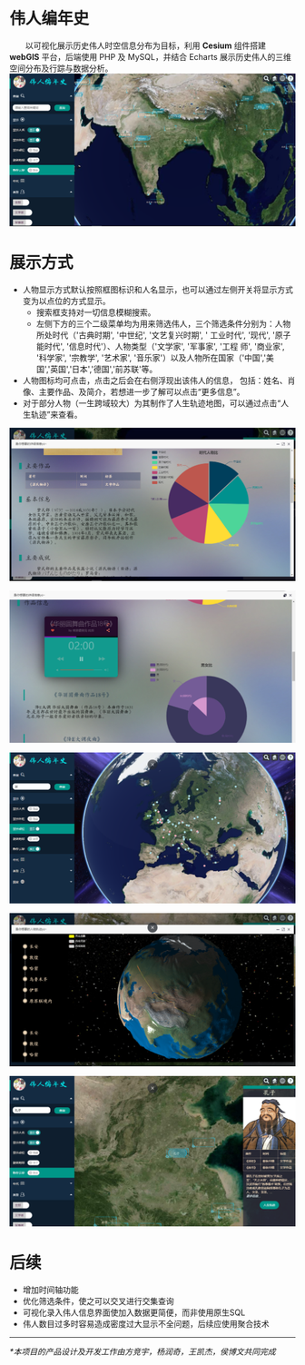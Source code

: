 # 伟人编年史
 &emsp;&emsp;以可视化展示历史伟人时空信息分布为目标，利用 **Cesium** 组件搭建 **webGIS** 平台，后端使用 PHP 及 MySQL，并结合 Echarts 展示历史伟人的三维空间分布及行踪与数据分析。 
![界面一览图](./img/11.png)
# 展示方式
+ 人物显示方式默认按照框图标识和人名显示，也可以通过左侧开关将显示方式变为以点位的方式显示。
    + 搜索框支持对一切信息模糊搜索。
    + 左侧下方的三个二级菜单均为用来筛选伟人，三个筛选条件分别为：人物所处时代（'古典时期', '中世纪', '文艺复兴时期', ' 工业时代', '现代', '原子能时代', '信息时代'）、人物类型（'文学家', '军事家', '工程 师', '商业家', '科学家', '宗教学', '艺术家', '音乐家'）以及人物所在国家（'中国','美 国','英国','日本','德国','前苏联'等。
+ 人物图标均可点击，点击之后会在右侧浮现出该伟人的信息， 包括：姓名、肖像、主要作品、及简介，若想进一步了解可以点击“更多信息”。
+ 对于部分人物（一生跨域较大）为其制作了人生轨迹地图，可以通过点击“人生轨迹”来查看。

![界面一览图](./img/4.png)

![界面一览图](./img/2.png)

![界面一览图](./img/8.png)

![界面一览图](./img/6.png)

![界面一览图](./img/13.png)

# 后续
+ 增加时间轴功能
+ 优化筛选条件，使之可以交叉进行交集查询
+ 可视化录入伟人信息界面使加入数据更简便，而非使用原生SQL
+ 伟人数目过多时容易造成密度过大显示不全问题，后续应使用聚合技术
----

*\*本项目的产品设计及开发工作由方竞宇，杨润奇，王凯杰，侯博文共同完成*